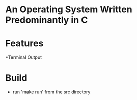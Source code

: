 # An Operating System Written Predominantly in C

# Features
*Terminal Output

# Build
* run 'make run' from the src directory
